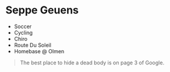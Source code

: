 # Seppe Geuens

- Soccer
- Cycling
- Chiro
- Route Du Soleil
- Homebase @ Olmen

>The best place to hide a dead body is on page 3 of Google.
